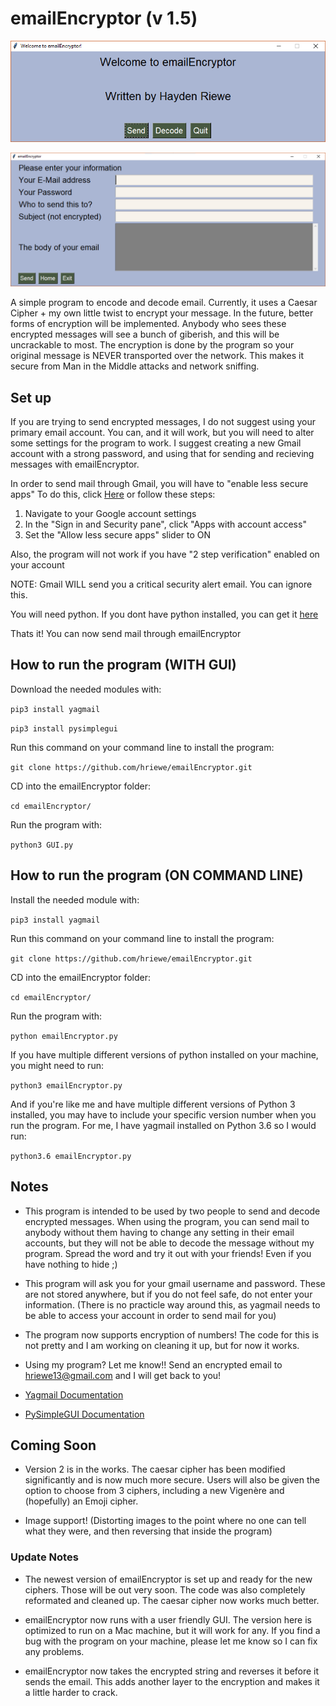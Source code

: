# emailEncryptor (v 1.5)

![](img/home.PNG "Home Screen of program")


![](img/send.PNG "After user hits send")

A simple program to encode and decode email.
Currently, it uses a Caesar Cipher + my own little twist to encrypt your message. In the future, better forms
of encryption will be implemented.
Anybody who sees these encrypted messages will see a bunch of giberish, and this will be uncrackable
to most. The encryption is done by the program so your original message is NEVER transported over the network. This makes it secure from Man in the Middle attacks and network sniffing.

## Set up
If you are trying to send encrypted messages, I do not suggest using your primary email account.
You can, and it will work, but you will need to alter some settings for the program to work.
I suggest creating a new Gmail account with a strong password, and using that for sending and
recieving messages with emailEncryptor.

In order to send mail through Gmail, you will have to "enable less secure apps"
To do this, click [Here](https://www.google.com/settings/security/lesssecureapps) or follow these steps:
1. Navigate to your Google account settings
2. In the "Sign in and Security pane", click "Apps with account access"
3. Set the "Allow less secure apps" slider to ON

Also, the program will not work if you have "2 step verification" enabled on your account

NOTE: Gmail WILL send you a critical security alert email. You can ignore this.

You will need python.
If you dont have python installed, you can get it [here](https://www.python.org/downloads/)

Thats it! You can now send mail through emailEncryptor

## How to run the program (WITH GUI)
Download the needed modules with:

`pip3 install yagmail`

`pip3 install pysimplegui`

Run this command on your command line to install the program:

`git clone https://github.com/hriewe/emailEncryptor.git`

CD into the emailEncryptor folder:

`cd emailEncryptor/`

Run the program with:

`python3 GUI.py`

## How to run the program (ON COMMAND LINE)

Install the needed module with:

`pip3 install yagmail`

Run this command on your command line to install the program:

`git clone https://github.com/hriewe/emailEncryptor.git`

CD into the emailEncryptor folder:

`cd emailEncryptor/`

Run the program with:

`python emailEncryptor.py`

If you have multiple different versions of python installed on your machine, you might need to run:

`python3 emailEncryptor.py`

And if you're like me and have multiple different versions of Python 3 installed, you may have to include
your specific version number when you run the program. For me, I have yagmail installed on Python 3.6 so I would run:

`python3.6 emailEncryptor.py`

## Notes
* This program is intended to be used by two people to send and decode encrypted messages. When using the program, you can
send mail to anybody without them having to change any setting in their email accounts, but they will not be able to decode
the message without my program. Spread the word and try it out with your friends! Even if you have nothing to hide ;)

* This program will ask you for your gmail username and password. These are not stored anywhere, but if
you do not feel safe, do not enter your information. (There is no practicle way around this, as yagmail needs to be
able to access your account in order to send mail for you)

* The program now supports encryption of numbers! The code for this is not pretty and I am working on cleaning it up, but for now it works.

* Using my program? Let me know!! Send an encrypted email to hriewe13@gmail.com and I will get back to you! 

* [Yagmail Documentation](https://media.readthedocs.org/pdf/yagmail/latest/yagmail.pdf)

* [PySimpleGUI Documentation](https://pysimplegui.readthedocs.io/)

## Coming Soon
* Version 2 is in the works. The caesar cipher has been modified significantly and is now much more secure. Users will also be given the option to choose from 3 ciphers, including a new Vigenère and (hopefully) an Emoji cipher.

* Image support! (Distorting images to the point where no one can tell what they were, and then reversing that inside the program)

### Update Notes
* The newest version of emailEncryptor is set up and ready for the new ciphers. Those will be out very soon. The code was also completely reformated and cleaned up. The caesar cipher now works much better.

* emailEncryptor now runs with a user friendly GUI. The version here is optimized to run on a Mac machine, but it will work for any. If you find a bug with the program on your machine, please let me know so I can fix any problems.

* emailEncryptor now takes the encrypted string and reverses it before it sends the email. This adds another layer to the encryption and makes it a little harder to crack.
